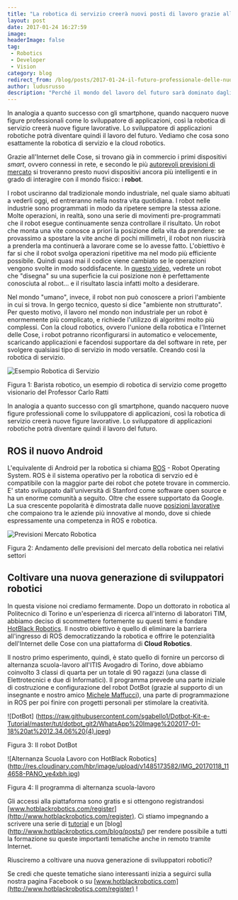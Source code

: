 ```yaml
---
title: "La robotica di servizio creerà nuovi posti di lavoro grazie all' Internet delle Cose: "
layout: post
date: 2017-01-24 16:27:59
image: 
headerImage: false
tag: 
 - Robotics
 - Developer
 - Vision
category: blog
redirect_from: /blog/posts/2017-01-24-il-futuro-professionale-delle-nuove-generazioni-la-robotica
author: ludusrusso
description: "Perché il mondo del lavoro del futuro sarà dominato dagli sviluppatori di applicazioni robotiche "
---
```


In analogia a quanto successo con gli smartphone, quando nacquero nuove figure professionali come lo sviluppatore di applicazioni, così la robotica di servizio creerà nuove figure lavorative. Lo sviluppatore di applicazioni robotiche potrà diventare quindi il lavoro del futuro. Vediamo che cosa sono esattamente la robotica di servizio e la cloud robotics.

Grazie all'Internet delle Cose, si trovano già in commercio i primi  dispositivi *smart*, ovvero connessi in rete, e secondo le più  [autorevoli previsioni di mercato](http://uk.businessinsider.com/market-forecast-and-growth-trends-for-consumer-and-office-robots-2014-5?r=US&IR=T)  si troveranno presto nuovi dispositivi ancora più intelligenti e in grado di interagire con il mondo fisico: i **robot**.

I robot usciranno dal tradizionale mondo industriale, nel quale siamo abituati a vederli oggi, ed entreranno nella nostra vita quotidiana. I robot nelle industrie sono programmati in modo da ripetere sempre la stessa azione. Molte operazioni, in realtà, sono una serie di movimenti pre-programmati che il robot esegue continuamente senza controllare il risultato. Un robot che monta una vite conosce a priori la posizione della vita da prendere: se provassimo a spostare la vite anche di pochi millimetri, il robot non riuscirà a prenderla ma continuerà a lavorare come se lo avesse fatto.
L'obiettivo è far si che il robot svolga operazioni ripetitive ma nel modo più efficiente possibile. Quindi quasi mai il codice viene cambiato se le operazioni vengono svolte in modo soddisfacente. In [questo video](https://www.youtube.com/watch?v=mTE6mgqBnsk), vedrete un robot che "disegna" su una superficie la cui posizione non è perfettamente conosciuta al robot... e il risultato lascia infatti molto a desiderare.

Nel mondo "umano", invece, il robot non può conoscere a priori l'ambiente in cui si trova. In gergo tecnico, questo si dice "ambiente non strutturato". Per questo motivo, il lavoro nel mondo non industriale per un robot è enormemente più complicato, e richiede l'utilizzo di algoritmi molto più complessi.
Con la cloud robotics, ovvero l'unione della robotica e l'Internet delle Cose, i robot potranno riconfigurarsi in automatico e velocemente, scaricando applicazioni  e facendosi supportare da del software in rete, per svolgere qualsiasi tipo di servizio in modo versatile. Creando così la robotica di servizio. 

![Esempio Robotica di Servizio](http://images.milano.corriereobjects.it/methode_image/socialshare/2015/08/20/e1026e32-4752-11e5-aa5e-2130add6a46c.jpg)

Figura 1: Barista robotico, un esempio di robotica di servizio come progetto visionario del Professor Carlo Ratti


In analogia a quanto successo con gli smartphone, quando nacquero nuove figure professionali come lo sviluppatore di applicazioni, così la robotica di servizio creerà nuove figure lavorative. Lo sviluppatore di applicazioni robotiche potrà diventare quindi il lavoro del futuro. 

## ROS il nuovo Android #

L'equivalente di Android per la robotica si chiama [ROS](http://wiki.ros.org/it) - Robot Operating System. ROS è il sistema operativo per la robotica di servzio ed è compatibile con la maggior parte dei robot che potete trovare in commercio. E' stato sviluppato dall'università di Stanford come software open source e ha un enorme comunità a seguito. Oltre che essere supportato da Google. La sua crescente popolarità è dimostrata dalle nuove [posizioni lavorative](http://www.ros.org/news/jobs/) che compaiono tra le aziende più innovative al mondo, dove si chiede espressamente una competenza in ROS e robotica.

![Previsioni Mercato Robotica](https://www.gminsights.com/assets/img/service-robotics-market-size.png)

Figura 2: Andamento delle previsioni del mercato della robotica nei relativi settori

## Coltivare una nuova generazione di sviluppatori robotici ##

In questa visione noi crediamo fermamente. Dopo un dottorato in robotica al Politecnico di Torino e un'esperienza di ricerca all'interno di laboratori TIM, abbiamo deciso di scommettere fortemente su questi temi e fondare [HotBlack Robotics](www.hotblackrobotics.com). Il nostro obiettivo è quello di eliminare la barriera all'ingresso di ROS democratizzando la robotica e offrire le potenzialità dell'Internet delle Cose con una piattaforma di **Cloud Robotics**.

Il nostro primo esperimento, quindi, è stato quello di fornire un percorso di alternanza scuola-lavoro all'ITIS Avogadro di Torino, dove abbiamo coinvolto 3 classi di quarta per un totale di 90 ragazzi (una classe di Elettrotecnici e due di Informatici).
Il programma prevede una parte iniziale di costruzione e configurazione del robot DotBot (grazie al supporto di un insegnante e nostro amico [Michele Maffucci](http://www.maffucci.it/)), una parte di programmazione in ROS per poi finire con progetti personali per stimolare la creatività.

![DotBot] (https://raw.githubusercontent.com/sgabello1/Dotbot-Kit-e-Tutorial/master/tut/dotbot_git2/WhatsApp%20Image%202017-01-18%20at%2012.34.06%20(4).jpeg) 

Figura 3: Il robot DotBot

![Alternanza Scuola Lavoro con HotBlack Robotics] (http://res.cloudinary.com/hbr/image/upload/v1485173582/IMG_20170118_114658-PANO_ye4xbh.jpg)

Figura 4: Il programma di alternanza scuola-lavoro

Gli accessi alla piattaforma sono gratis e si ottengono registrandosi [www.hotblackrobotics.com/register](http://www.hotblackrobotics.com/register). Ci stiamo impegnando a scrivere una serie di [tutorial](http://www.hotblackrobotics.com/forum/support) e un [blog] (http://www.hotblackrobotics.com/blog/posts/) per rendere possibile a tutti la formazione su queste importanti tematiche anche in remoto tramite Internet.

Riusciremo a coltivare una nuova generazione di sviluppatori robotici?

Se credi che queste tematiche siano interessanti inizia a seguirci sulla nostra pagina Facebook o su [www.hotblackrobotics.com](http://www.hotblackrobotics.com/register) !
